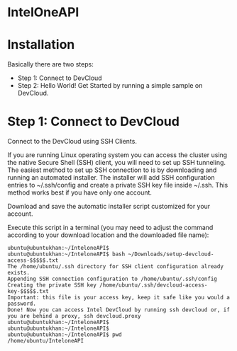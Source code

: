 # IntelOneAPI



# Installation
Basically there are two steps:

- Step 1: Connect to DevCloud
- Step 2: Hello World! Get Started by running a simple sample on DevCloud.

# Step 1: Connect to DevCloud
Connect to the DevCloud using SSH Clients.

If you are running Linux operating system you can access the cluster using the native Secure Shell (SSH) client, you will need to set up SSH tunneling. The easiest method to set up SSH connection to is by downloading and running an automated installer. The installer will add SSH configuration entries to ~/.ssh/config and create a private SSH key file inside ~/.ssh. This method works best if you have only one account.

Download and save the automatic installer script customized for your account.

Execute this script in a terminal (you may need to adjust the command according to your download location and the downloaded file name):

 ``` 
ubuntu@ubuntukhan:~/InteloneAPI$ 
ubuntu@ubuntukhan:~/InteloneAPI$ bash ~/Downloads/setup-devcloud-access-$$$$$.txt
The /home/ubuntu/.ssh directory for SSH client configuration already exists.
Appending SSH connection configuration to /home/ubuntu/.ssh/config
Creating the private SSH key /home/ubuntu/.ssh/devcloud-access-key-$$$$$.txt
Important: this file is your access key, keep it safe like you would a password.
Done! Now you can access Intel DevCloud by running ssh devcloud or, if you are behind a proxy, ssh devcloud.proxy
ubuntu@ubuntukhan:~/InteloneAPI$ 
ubuntu@ubuntukhan:~/InteloneAPI$ 
ubuntu@ubuntukhan:~/InteloneAPI$ pwd
/home/ubuntu/InteloneAPI

``` 
